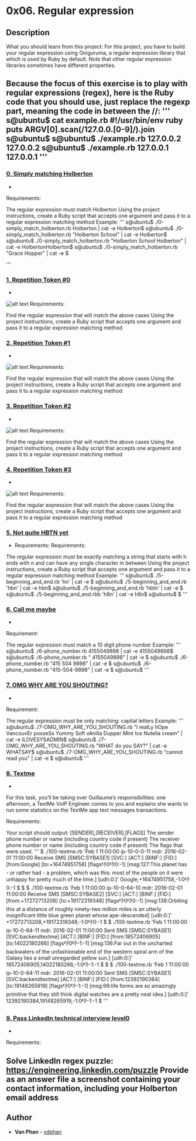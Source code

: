 # 0x06. Regular expression

## Description
What you should learn from this project:
For this project, you have to build your regular expression using Oniguruma, a regular expression library that which is used by Ruby by default. Note that other regular expression libraries sometimes have different properties.

Because the focus of this exercise is to play with regular expressions (regex), here is the Ruby code that you should use, just replace the regexp part, meaning the code in between the //:
'''
s@ubuntu$ cat example.rb
#!/usr/bin/env ruby
puts ARGV[0].scan(/127.0.0.[0-9]/).join
s@ubuntu$
s@ubuntu$ ./example.rb 127.0.0.2
127.0.0.2
s@ubuntu$ ./example.rb 127.0.0.1
127.0.0.1
'''
---

### [0. Simply matching Holberton](./0-simply_match_holberton.rb)
* 
Requirements:

The regular expression must match Holberton
Using the project instructions, create a Ruby script that accepts one argument and pass it to a regular expression matching method
Example:
'''
s@ubuntu$ ./0-simply_match_holberton.rb Holberton | cat -e
Holberton$
s@ubuntu$ ./0-simply_match_holberton.rb "Holberton School" | cat -e
Holberton$
s@ubuntu$ ./0-simply_match_holberton.rb "Holberton School Holberton" | cat -e
HolbertonHolberton$
s@ubuntu$ ./0-simply_match_holberton.rb "Grace Hopper" | cat -e
$

'''

### [1. Repetition Token #0](./1-repetition_token_0.rb)
* 
![alt text](https://s3.amazonaws.com/intranet-projects-files/holbertonschool-sysadmin_devops/78/repetition-token-0.png)
Requirements:

Find the regular expression that will match the above cases
Using the project instructions, create a Ruby script that accepts one argument and pass it to a regular expression matching method

### [2. Repetition Token #1](./2-repetition_token_1.rb)
*
![alt text](https://s3.amazonaws.com/intranet-projects-files/holbertonschool-sysadmin_devops/78/repetition-token-1.png)
Requirements:

Find the regular expression that will match the above cases
Using the project instructions, create a Ruby script that accepts one argument and pass it to a regular expression matching method

### [3. Repetition Token #2](./3-repetition_token_2.rb)
* 
![alt text](https://s3.amazonaws.com/intranet-projects-files/holbertonschool-sysadmin_devops/78/repetition-token-2.png)
Requirements:

Find the regular expression that will match the above cases
Using the project instructions, create a Ruby script that accepts one argument and pass it to a regular expression matching method

### [4. Repetition Token #3](./4-repetition_token_3.rb)
* 
![alt text](https://s3.amazonaws.com/intranet-projects-files/holbertonschool-sysadmin_devops/78/repetition-token-3.png)
Requirements:

Find the regular expression that will match the above cases
Using the project instructions, create a Ruby script that accepts one argument and pass it to a regular expression matching method

### [5. Not quite HBTN yet](./5-beginning_and_end.rb)
* Requirements:
Requirements:

The regular expression must be exactly matching a string that starts with h ends with n and can have any single character in between
Using the project instructions, create a Ruby script that accepts one argument and pass it to a regular expression matching method
Example:
'''
s@ubuntu$ ./5-beginning_and_end.rb 'hn' | cat -e
$
s@ubuntu$ ./5-beginning_and_end.rb 'hbn' | cat -e
hbn$
s@ubuntu$ ./5-beginning_and_end.rb 'hbtn' | cat -e
$
s@ubuntu$ ./5-beginning_and_end.rbb 'h8n' | cat -e
h8n$
s@ubuntu$
$
'''

### [6. Call me maybe](./6-phone_number.rb)
*
Requirement:

The regular expression must match a 10 digit phone number
Example:
'''
s@ubuntu$ ./6-phone_number.rb 4155049898 | cat -e
4155049898$
s@ubuntu$ ./6-phone_number.rb " 4155049898" | cat -e
$
s@ubuntu$ ./6-phone_number.rb "415 504 9898" | cat -e
$
s@ubuntu$ ./6-phone_number.rb "415-504-9898" | cat -e
$
s@ubuntu$
'''
### [7. OMG WHY ARE YOU SHOUTING?](./7-OMG_WHY_ARE_YOU_SHOUTING.rb)
* 
Requirement:

The regular expression must be only matching: capital letters
Example:
'''
s@ubuntu$ ./7-OMG_WHY_ARE_YOU_SHOUTING.rb "I realLy hOpe VancouvEr posseSs Yummy Soft vAnilla Dupper Mint Ice Nutella cream" | cat -e
ILOVESYSADMIN$
s@ubuntu$ ./7-OMG_WHY_ARE_YOU_SHOUTING.rb "WHAT do you SAY?" | cat -e
WHATSAY$
s@ubuntu$ ./7-OMG_WHY_ARE_YOU_SHOUTING.rb "cannot read you" | cat -e
$
s@ubuntu$
'''
### [8. Textme](./100-textme.rb)
* 
For this task, you’ll be taking over Guillaume’s responsibilities: one afternoon, a TextMe VoIP Engineer comes to you and explains she wants to run some statistics on the TextMe app text messages transactions.

Requirements:

Your script should output: [SENDER],[RECEIVER],[FLAGS]
The sender phone number or name (including country code if present)
The receiver phone number or name (including country code if present)
The flags that were used.
'''
$ ./100-textme.rb 'Feb 1 11:00:00 ip-10-0-0-11 mdr: 2016-02-01 11:00:00 Receive SMS [SMSC:SYBASE1] [SVC:] [ACT:] [BINF:] [FID:] [from:Google] [to:+16474951758] [flags:-1:0:-1:0:-1] [msg:127:This planet has - or rather had - a problem, which was this: most of the people on it were unhappy for pretty much of the time.] [udh:0:]'
Google,+16474951758,-1:0:-1:0:-1
$
$
$ ./100-textme.rb 'Feb 1 11:00:00 ip-10-0-64-10 mdr: 2016-02-01 11:00:00 Receive SMS [SMSC:SYBASE2] [SVC:] [ACT:] [BINF:] [FID:] [from:+17272713208] [to:+19172319348] [flags:-1:0:-1:0:-1] [msg:136:Orbiting this at a distance of roughly ninety-two million miles is an utterly insignificant little blue green planet whose ape-descended] [udh:0:]'
+17272713208,+19172319348,-1:0:-1:0:-1
$
$ ./100-textme.rb 'Feb 1 11:00:00 ip-10-0-64-11 mdr: 2016-02-01 11:00:00 Sent SMS [SMSC:SYBASE1] [SVC:backendtextme] [ACT:] [BINF:] [FID:] [from:18572406905] [to:14022180266] [flags:-1:0:-1:-1:-1] [msg:136:Far out in the uncharted backwaters of the unfashionable end of the western spiral arm of the Galaxy lies a small unregarded yellow sun.] [udh:0:]'
18572406905,14022180266,-1:0:-1:-1:-1
$
$
$ ./100-textme.rb 'Feb 1 11:00:00 ip-10-0-64-11 mdr: 2016-02-01 11:00:00 Sent SMS [SMSC:SYBASE1] [SVC:backendtextme] [ACT:] [BINF:] [FID:] [from:12392190384] [to:19148265919] [flags:-1:0:-1:-1:-1] [msg:99:life forms are so amazingly primitive that they still think digital watches are a pretty neat idea.] [udh:0:]'
12392190384,19148265919,-1:0:-1:-1:-1
$
'''

### [9. Pass LinkedIn technical interview level0](./101-passed_linkedin_regex_challenge.jpg)
*
Requirements:

Solve LinkedIn regex puzzle: https://engineering.linkedin.com/puzzle
Provide as an answer file a screenshot containing your contact information, including your Holberton email address
---

## Author
* **Van Phan** - [vdphan](https://github.com/vdphan)
